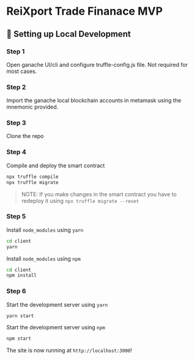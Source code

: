 # ReiXport Trade Finanace MVP 



## 🔧 Setting up Local Development

### Step 1

Open ganache UI/cli and configure truffle-config.js file. Not required for most cases.

### Step 2

Import the ganache local blockchain accounts in metamask using the mnemonic provided.

### Step 3

Clone the repo


### Step 4

Compile and deploy the smart contract

```bash
npx truffle compile
npx truffle migrate
```

> NOTE: If you make changes in the smart contract you have to redeploy it using `npx truffle migrate --reset`

### Step 5

Install `node_modules` using `yarn`

```bash
cd client
yarn
```

Install `node_modules` using `npm`

```bash
cd client
npm install
```

### Step 6

Start the development server using `yarn`

```bash
yarn start
```

Start the development server using `npm`

```bash
npm start
```

The site is now running at `http://localhost:3000`!

